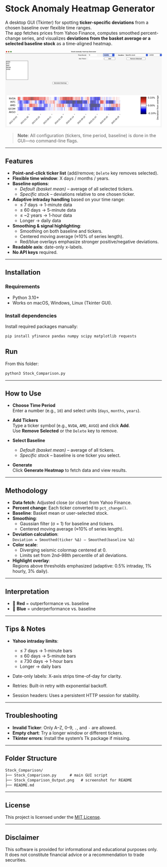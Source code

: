 # Stock Anomaly Heatmap Generator

A desktop GUI (Tkinter) for spotting **ticker-specific deviations** from a chosen baseline over flexible time ranges.  
The app fetches prices from Yahoo Finance, computes smoothed percent-change series, and visualizes **deviations from the basket average or a selected baseline stock** as a time-aligned heatmap.

![Screenshot](./Stock_Comparison_Output.png)

> **Note**: All configuration (tickers, time period, baseline) is done in the GUI—no command-line flags.

---

## Features

- **Point-and-click ticker list** (add/remove; `Delete` key removes selected).
- **Flexible time window**: X days / months / years.
- **Baseline options**:
  - *Default (basket mean)* – average of all selected tickers.
  - *Specific stock* – deviations relative to one chosen ticker.
- **Adaptive intraday handling** based on your time range:
  - ≤ 7 days → 1-minute data  
  - ≤ 60 days → 5-minute data  
  - ≤ ~2 years → 1-hour data  
  - Longer → daily data
- **Smoothing & signal highlighting**:
  - Smoothing on both baseline and tickers.
  - Centered moving average (≈10% of series length).
  - Red/blue overlays emphasize stronger positive/negative deviations.
- **Readable axis**: date-only x-labels.
- **No API keys** required.

---

## Installation

### Requirements
- Python 3.10+
- Works on macOS, Windows, Linux (Tkinter GUI).

### Install dependencies

Install required packages manually:

```bash
pip install yfinance pandas numpy scipy matplotlib requests
```

## Run

From this folder:

```bash
python3 Stock_Comparison.py
```

---

## How to Use

- **Choose Time Period**  
  Enter a number (e.g., `10`) and select units (`days`, `months`, `years`).

- **Add Tickers**  
  Type a ticker symbol (e.g., `NVDA`, `AMD`, `AVGO`) and click **Add**.  
  Use **Remove Selected** or the `Delete` key to remove.

- **Select Baseline**
  - *Default (basket mean)* – average of all tickers.
  - *Specific stock* – baseline is one ticker you select.

- **Generate**  
  Click **Generate Heatmap** to fetch data and view results.

---

## Methodology

- **Data fetch**: Adjusted close (or close) from Yahoo Finance.  
- **Percent change**: Each ticker converted to `pct_change()`.  
- **Baseline**: Basket mean or user-selected stock.  
- **Smoothing**:  
  - Gaussian filter (σ = 1) for baseline and tickers.  
  - Centered moving average (≈10% of series length).  
- **Deviation calculation**:  
  `Deviation = Smoothed(ticker %Δ) – Smoothed(baseline %Δ)`  
- **Color scale**:  
  - Diverging seismic colormap centered at 0.  
  - Limits set from 2nd–98th percentile of all deviations.  
- **Highlight overlay**:  
  Regions above thresholds emphasized (adaptive: 0.5% intraday, 1% hourly, 3% daily).

---

## Interpretation

- 🔴 **Red** = outperformance vs. baseline  
- 🔵 **Blue** = underperformance vs. baseline  

---

## Tips & Notes

- **Yahoo intraday limits**:  
  - ≤ 7 days → 1-minute bars  
  - ≤ 60 days → 5-minute bars  
  - ≤ 730 days → 1-hour bars  
  - Longer → daily bars  

- Date-only labels: X-axis strips time-of-day for clarity.  
- Retries: Built-in retry with exponential backoff.  
- Session headers: Uses a persistent HTTP session for stability.  

---

## Troubleshooting

- **Invalid Ticker**: Only A–Z, 0–9, `.`, and `-` are allowed.  
- **Empty chart**: Try a longer window or different tickers.  
- **Tkinter errors**: Install the system’s Tk package if missing.  

---

## Folder Structure

```
Stock_Comparison/
├── Stock_Comparison.py      # main GUI script
├── Stock_Comparison_Output.png   # screenshot for README
├── README.md
```

---

## License

This project is licensed under the [MIT License](../LICENSE).

---

## Disclaimer

This software is provided for informational and educational purposes only.  
It does not constitute financial advice or a recommendation to trade securities.
